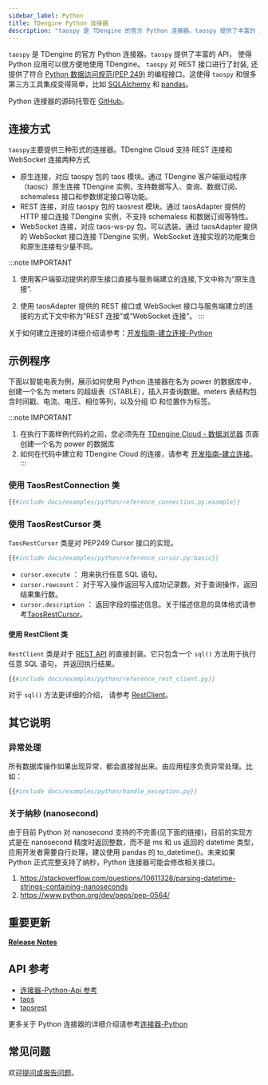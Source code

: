 ```yaml
---
sidebar_label: Python
title: TDengine Python 连接器
description: "taospy 是 TDengine 的官方 Python 连接器。taospy 提供了丰富的 API， 使得 Python 应用可以很方便地使用 TDengine。tasopy 对 TDengine 的原生接口和 REST 接口都进行了封装， 分别对应 tasopy 的两个子模块：taos 和 taosrest。除了对原生接口和 REST 接口的封装，taospy 还提供了符合 Python 数据访问规范(PEP 249)的编程接口。这使得 taospy 和很多第三方工具集成变得简单，比如 SQLAlchemy 和 pandas"
---
```


`taospy` 是 TDengine 的官方 Python 连接器。`taospy` 提供了丰富的 API， 使得 Python 应用可以很方便地使用 TDengine。
`taospy` 对 REST 接口进行了封装, 还提供了符合 [Python 数据访问规范(PEP 249)](https://peps.python.org/pep-0249/) 的编程接口。这使得 `taospy` 和很多第三方工具集成变得简单，比如 [SQLAlchemy](https://www.sqlalchemy.org/) 和 [pandas](https://pandas.pydata.org/)。

Python 连接器的源码托管在 [GitHub](https://github.com/taosdata/taos-connector-python)。

## 连接方式

`taospy`主要提供三种形式的连接器。TDengine Cloud 支持 REST 连接和 WebSocket 连接两种方式

* 原生连接，对应 taospy 包的 taos 模块。通过 TDengine 客户端驱动程序（taosc）原生连接 TDengine 实例，支持数据写入、查询、数据订阅、schemaless 接口和参数绑定接口等功能。
* REST 连接，对应 taospy 包的 taosrest 模块。通过 taosAdapter 提供的 HTTP 接口连接 TDengine 实例，不支持 schemaless 和数据订阅等特性。
* WebSocket 连接，对应 taos-ws-py 包，可以选装。通过 taosAdapter 提供的 WebSocket 接口连接 TDengine 实例，WebSocket 连接实现的功能集合和原生连接有少量不同。

:::note IMPORTANT

1. 使用客户端驱动提供的原生接口直接与服务端建立的连接,下文中称为“原生连接”.

2. 使用 taosAdapter 提供的 REST 接口或 WebSocket 接口与服务端建立的连接的方式下文中称为“REST 连接”或“WebSocket 连接”。
:::

关于如何建立连接的详细介绍请参考：[开发指南-建立连接-Python](../01-connect/01-python.md)

## 示例程序

下面以智能电表为例，展示如何使用 Python 连接器在名为 power 的数据库中，创建一个名为 meters 的超级表（STABLE），插入并查询数据。meters 表结构包含时间戳、电流、电压、相位等列，以及分组 ID 和位置作为标签。

:::note IMPORTANT
1. 在执行下面样例代码的之前，您必须先在 [TDengine Cloud - 数据浏览器](https://cloud.taosdata.com/explorer) 页面创建一个名为 power 的数据库
2. 如何在代码中建立和 TDengine Cloud 的连接，请参考 [开发指南-建立连接](../../connect/)。
:::

### 使用 TaosRestConnection 类

```python
{{#include docs/examples/python/reference_connection.py:example}}
```

### 使用 TaosRestCursor 类

`TaosRestCursor` 类是对 PEP249 Cursor 接口的实现。

```python
{{#include docs/examples/python/reference_cursor.py:basic}}
```

- `cursor.execute` ： 用来执行任意 SQL 语句。
- `cursor.rowcount`： 对于写入操作返回写入成功记录数。对于查询操作，返回结果集行数。
- `cursor.description` ： 返回字段的描述信息。关于描述信息的具体格式请参考[TaosRestCursor](https://docs.taosdata.com/api/taospy/taosrest/cursor.html)。

#### 使用 RestClient 类

`RestClient` 类是对于 [REST API](../rest-api) 的直接封装。它只包含一个 `sql()` 方法用于执行任意 SQL 语句， 并返回执行结果。

```python
{{#include docs/examples/python/reference_rest_client.py}}
```

对于 `sql()` 方法更详细的介绍， 请参考 [RestClient](https://docs.taosdata.com/api/taospy/taosrest/restclient.html)。

## 其它说明

### 异常处理

所有数据库操作如果出现异常，都会直接抛出来。由应用程序负责异常处理。比如：

```python
{{#include docs/examples/python/handle_exception.py}}
```

### 关于纳秒 (nanosecond)

由于目前 Python 对 nanosecond 支持的不完善(见下面的链接)，目前的实现方式是在 nanosecond 精度时返回整数，而不是 ms 和 us 返回的 datetime 类型，应用开发者需要自行处理，建议使用 pandas 的 to_datetime()。未来如果 Python 正式完整支持了纳秒，Python 连接器可能会修改相关接口。

1. https://stackoverflow.com/questions/10611328/parsing-datetime-strings-containing-nanoseconds
2. https://www.python.org/dev/peps/pep-0564/

## 重要更新

[**Release Notes**](https://github.com/taosdata/taos-connector-python/releases)

## API 参考

- [连接器-Python-Api 参考](https://docs.taosdata.com/reference/connector/python/#api-参考)
- [taos](https://docs.taosdata.com/api/taospy/taos/)
- [taosrest](https://docs.taosdata.com/api/taospy/taosrest)

更多关于 Python 连接器的详细介绍请参考[连接器-Python](https://docs.taosdata.com/reference/connector/python)

## 常见问题

欢迎[提问或报告问题](https://github.com/taosdata/taos-connector-python/issues)。

